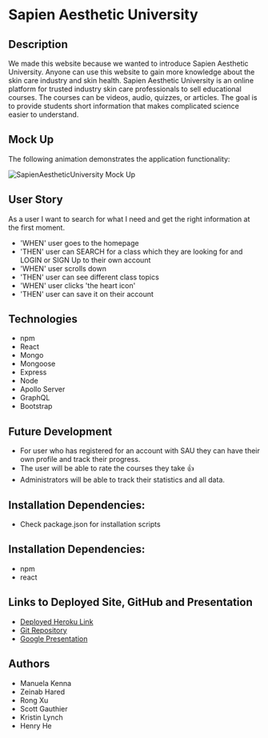 # Sapien Aesthetic University

## Description  
We made this website because we wanted to introduce Sapien Aesthetic University. Anyone can use this website to gain more knowledge about the skin care industry and skin health. Sapien Aesthetic University is an online platform for trusted industry skin care professionals to sell educational courses. The courses can be videos, audio, quizzes, or articles. The goal is to provide students short information that makes complicated science easier to understand.

## Mock Up
The following animation demonstrates the application functionality:

![SapienAestheticUniversity Mock Up](./Assets/SAU.gif)

## User Story 
As a user I want to search for what I need and get the right information at the first moment. 

* 'WHEN' user goes to the homepage
* 'THEN' user can SEARCH for a class which they are looking for and LOGIN or SIGN Up to their own account
* 'WHEN' user scrolls down 
* 'THEN' user can see different class topics
* 'WHEN' user clicks 'the heart icon'
* 'THEN' user can save it on their account

## Technologies
* npm
* React
* Mongo 
* Mongoose
* Express 
* Node
* Apollo Server 
* GraphQL 
* Bootstrap 

## Future Development
* For user who has registered for an account with SAU they can have their own profile and track their progress.
* The user will be able to rate the courses they take 👍 
* Administrators will be able to track their statistics and all data.

## Installation Dependencies:
* Check package.json for installation scripts 

## Installation Dependencies:
* npm
* react

## Links to Deployed Site, GitHub and Presentation 
* [Deployed Heroku Link](https://sau100.herokuapp.com/)
* [Git Repository](https://github.com/ManuelaKenna/SapienAestheticUniversity)
* [Google Presentation](https://docs.google.com/presentation/d/1vnZHXjSPE2f8KeeoVI1MZrVVnOJeHf74a7_mCUHoFsc/edit?usp=sharing)

## Authors
* Manuela Kenna 
* Zeinab Hared
* Rong Xu
* Scott Gauthier
* Kristin Lynch 
* Henry He
